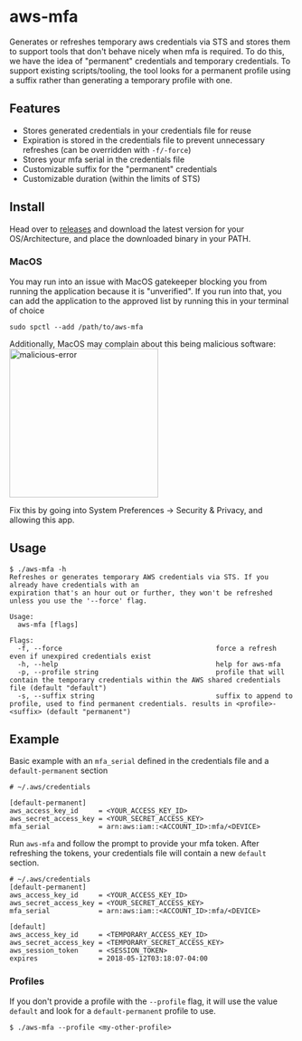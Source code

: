 aws-mfa
===

Generates or refreshes temporary aws credentials via STS and stores them to support tools that don't behave nicely when mfa is required.
To do this, we have the idea of "permanent" credentials and temporary credentials. To support existing scripts/tooling,
the tool looks for a permanent profile using a suffix rather than generating a temporary profile with one.

## Features

  * Stores generated credentials in your credentials file for reuse
  * Expiration is stored in the credentials file to prevent unnecessary refreshes (can be overridden with `-f/-force`)
  * Stores your mfa serial in the credentials file
  * Customizable suffix for the "permanent" credentials
  * Customizable duration (within the limits of STS)


## Install

Head over to [releases](https://github.com/RueLaLa/aws-mfa/releases) and download the latest version for your OS/Architecture, and place the downloaded binary in your PATH.

### MacOS

You may run into an issue with MacOS gatekeeper blocking you from running the application because it is "unverified". If you run into that, you can add the application to the approved list by running this in your terminal of choice
```
sudo spctl --add /path/to/aws-mfa
```

Additionally, MacOS may complain about this being malicious software:
<img width="263" alt="malicious-error" src="https://user-images.githubusercontent.com/8377014/190272917-06a11f3e-9419-41ed-89d7-961c4218899a.png">

Fix this by going into System Preferences -> Security & Privacy, and allowing this app.


## Usage
```
$ ./aws-mfa -h
Refreshes or generates temporary AWS credentials via STS. If you already have credentials with an
expiration that's an hour out or further, they won't be refreshed unless you use the '--force' flag.

Usage:
  aws-mfa [flags]

Flags:
  -f, --force                                      force a refresh even if unexpired credentials exist
  -h, --help                                       help for aws-mfa
  -p, --profile string                             profile that will contain the temporary credentials within the AWS shared credentials file (default "default")
  -s, --suffix string                              suffix to append to profile, used to find permanent credentials. results in <profile>-<suffix> (default "permanent")
```

## Example
Basic example with an `mfa_serial` defined in the credentials file and a `default-permanent` section

```
# ~/.aws/credentials

[default-permanent]
aws_access_key_id     = <YOUR_ACCESS_KEY_ID>
aws_secret_access_key = <YOUR_SECRET_ACCESS_KEY>
mfa_serial            = arn:aws:iam::<ACCOUNT_ID>:mfa/<DEVICE>
```

Run `aws-mfa` and follow the prompt to provide your mfa token. After refreshing the tokens, your credentials file will contain a new `default` section.

```
# ~/.aws/credentials
[default-permanent]
aws_access_key_id     = <YOUR_ACCESS_KEY_ID>
aws_secret_access_key = <YOUR_SECRET_ACCESS_KEY>
mfa_serial            = arn:aws:iam::<ACCOUNT_ID>:mfa/<DEVICE>

[default]
aws_access_key_id     = <TEMPORARY_ACCESS_KEY_ID>
aws_secret_access_key = <TEMPORARY_SECRET_ACCESS_KEY>
aws_session_token     = <SESSION_TOKEN>
expires               = 2018-05-12T03:18:07-04:00
```

### Profiles

If you don't provide a profile with the `--profile` flag, it will use the value `default` and look for a `default-permanent` profile to use.

```
$ ./aws-mfa --profile <my-other-profile>
```
